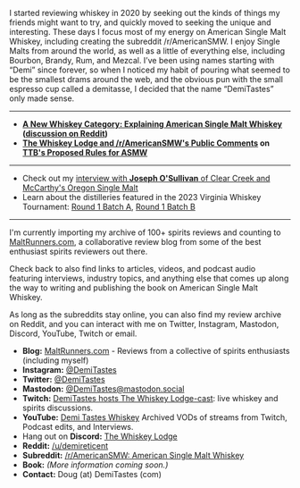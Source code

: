 I started reviewing whiskey in 2020 by seeking out the kinds of things my friends might want to try, and quickly moved to seeking the unique and interesting. These days I focus most of my energy on American Single Malt Whiskey, including creating the subreddit /r/AmericanSMW. I enjoy Single Malts from around the world, as well as a little of everything else, including Bourbon, Brandy, Rum, and Mezcal. I’ve been using names starting with “Demi” since forever, so when I noticed my habit of pouring what seemed to be the smallest drams around the web, and the obvious pun with the small espresso cup called a demitasse, I decided that the name “DemiTastes” only made sense.

---

* **[A New Whiskey Category: Explaining American Single Malt Whiskey][asmw-article] ([discussion on Reddit][asmw-article-r-bourbon])**
* **[The Whiskey Lodge and /r/AmericanSMW's Public Comments][asmw-comments] on [TTB's Proposed Rules for ASMW][asmw-ttb-nprm]**

[asmw-article]: https://medium.com/@demitastes/a-new-whiskey-category-explaining-american-single-malt-whiskey-8aafdeb2011e
[asmw-article-r-bourbon]: https://www.reddit.com/r/bourbon/comments/xj5av3/a_new_whiskey_category_explaining_american_single/
[asmw-ttb-nprm]: https://www.federalregister.gov/documents/2022/07/29/2022-16244/proposed-addition-of-american-single-malt-whisky-to-the-standards-of-identity-for-distilled-spirits
[asmw-comments]: https://www.regulations.gov/comment/TTB-2022-0007-0156

---

* Check out my [interview with **Joseph O'Sullivan** of Clear Creek and McCarthy's Oregon Single Malt](https://www.youtube.com/watch?v=9X042DKRS90)
* Learn about the distilleries featured in the 2023 Virginia Whiskey Tournament: [Round 1 Batch A][r1a], [Round 1 Batch B][r1b]

[r1a]: https://www.youtube.com/watch?v=gFBSCxxMsgc
[r1b]: https://www.youtube.com/watch?v=FEo2gHfkDFo

---

I'm currently importing my archive of 100+ spirits reviews and counting to
[MaltRunners.com](https://maltrunners.com), a collaborative review blog from some of the best enthusiast spirits reviewers out there.

Check back to also find links to articles, videos, and podcast audio featuring interviews, industry topics,
and anything else that comes up along the way to writing and publishing the book on American Single Malt Whiskey.

As long as the subreddits stay online, you can also find my review archive on Reddit, and you can interact with me
on Twitter, Instagram, Mastodon, Discord, YouTube, Twitch or email.

* **Blog:** [MaltRunners.com](https://maltrunners.com) - Reviews from a collective of spirits enthusiasts (including myself)
* **Instagram:** [@DemiTastes](https://www.instagram.com/demitastes)
* **Twitter:** [@DemiTastes](https://twitter.com/DemiTastes)
* **Mastodon:** [@DemiTastes@mastodon.social](https://mastodon.social/@demitastes)
* **Twitch:** [DemiTastes hosts The Whiskey Lodge-cast](https://twitch.tv/demitastes): live whiskey and spirits discussions.
* **YouTube:** [Demi Tastes Whiskey](https://youtube.com/@demitasteswhiskey) Archived VODs of streams from Twitch, Podcast edits, and Interviews.
* Hang out on **Discord:** [The Whiskey Lodge](https://discord.gg/KQGkBmtzPT)
* **Reddit:** [/u/demireticent](https://reddit.com/u/demireticent)
* **Subreddit:** [/r/AmericanSMW: American Single Malt Whiskey](https://reddit.com/r/AmericanSMW)
* **Book:** _(More information coming soon.)_
* **Contact:** Doug (at) DemiTastes (com)
